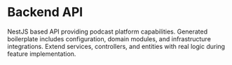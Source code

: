 # Backend API

NestJS based API providing podcast platform capabilities. Generated boilerplate includes configuration, domain modules, and infrastructure integrations. Extend services, controllers, and entities with real logic during feature implementation.
